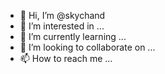 - 👋 Hi, I’m @skychand
- 👀 I’m interested in ...
- 🌱 I’m currently learning ...
- 💞️ I’m looking to collaborate on ...
- 📫 How to reach me ...

<!---
skychand/skychand is a ✨ special ✨ repository because its `README.md` (this file) appears on your GitHub profile.
You can click the Preview link to take a look at your changes.
---




